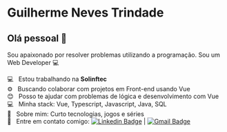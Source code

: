 # Guilherme Neves Trindade

## Olá pessoal 👋
Sou apaixonado por resolver problemas utilizando a programação.
Sou um Web Developer :computer:

 💻  &nbsp; Estou trabalhando na **Solinftec**
 <br/> ⚙️ &nbsp; Buscando colaborar com projetos em Front-end usando Vue
 <br/> :blush: &nbsp; Posso te ajudar com problemas de lógica e desenvolvimento com Vue
 <br/> :computer: &nbsp; Minha stack: Vue, Typescript, Javascript, Java, SQL
 <br/> 💬  &nbsp; Sobre mim: Curto tecnologias, jogos e séries
 <br/> :email: &nbsp; Entre em contato comigo: [![Linkedin Badge](https://img.shields.io/badge/-GuilhermeNevesTrindade-blue?style=flat-square&logo=Linkedin&logoColor=white&link=https://www.linkedin.com/in/guilherme-neves-trindade-6a566914a/)](https://www.linkedin.com/in/guilherme-neves-trindade-6a566914a/) 
| 
[![Gmail Badge](https://img.shields.io/badge/-guilherme_n2010@hotmail.com-c14438?style=flat-square&logo=Gmail&logoColor=white&link=mailto:guilherme_n2010@hotmail.com)](mailto:guilherme_n2010@hotmail.com)
